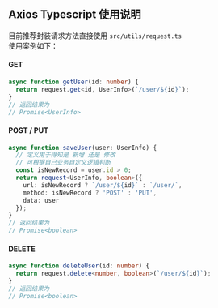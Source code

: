 ## Axios Typescript 使用说明

目前推荐封装请求方法直接使用 `src/utils/request.ts`  
使用案例如下：

#### GET

```ts
async function getUser(id: number) {
  return request.get<id, UserInfo>(`/user/${id}`);
}
// 返回结果为
// Promise<UserInfo>
```

#### POST / PUT

```ts
async function saveUser(user: UserInfo) {
  // 定义用于得知是 新增 还是 修改
  // 可根据自己业务自定义逻辑判断
  const isNewRecord = user.id > 0;
  return request<UserInfo, boolean>({
    url: isNewRecord ? `/user/${id}` : `/user/`,
    method: isNewRecord ? 'POST' : 'PUT',
    data: user
  });
}
// 返回结果为
// Promise<boolean>
```

#### DELETE

```ts
async function deleteUser(id: number) {
  return request.delete<number, boolean>(`/user/${id}`);
}
// 返回结果为
// Promise<boolean>
```
